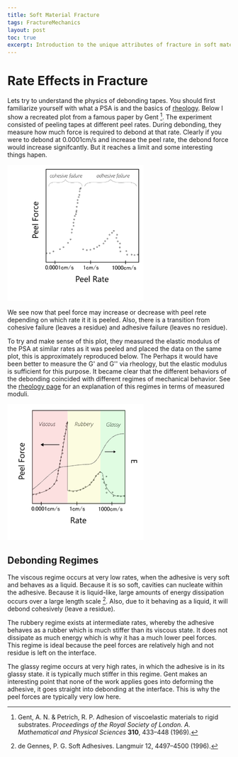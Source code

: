 ```yaml
---
title: Soft Material Fracture
tags: FractureMechanics
layout: post
toc: true
excerpt: Introduction to the unique attributes of fracture in soft materials.
---
```




# Rate Effects in Fracture


Lets try to understand the physics of debonding tapes. You should first familiarize yourself with what a PSA is and the basics of [rheology](/2024/01/28/FM_Rheology.html). Below I show a recreated plot from a famous paper by Gent [^Gent].  The experiment consisted of peeling tapes at different peel rates. During debonding, they measure how much force is required to debond at that rate. Clearly if you were to debond at 0.0001cm/s and increase the peel rate, the debond force would increase signifcantly. But it reaches a limit and some interesting things hapen. 

<img src="\assets\images\Fracture Mechanics\PeelRatePlot.png" alt="Peeling90Degrees" style="zoom:30%; margin-left: auto; margin-right: auto;" />



We see now that peel force may increase or decrease with peel rete depending on which rate it it is peeled. Also, there is a transition from cohesive failure (leaves a residue) and adhesive failure (leaves no residue). 

To try and make sense of this plot, they measured the elastic  modulus of the PSA at similar rates as it was peeled and placed the data on the same plot, this is approximately reproduced below. The Perhaps it would have been better to measure the G' and G'' via rheology, but the elastic modulus is sufficient for this purpose. It became clear that the different behaviors of the debonding coincided with different regimes of mechanical behavior. See the [rheology page](/2024/01/28/FM_Rheology.html) for an explanation of this regimes in terms of measured moduli. 

<img src="\assets\images\Fracture Mechanics\PeelRatePlot2.png" alt="Peeling90Degrees" style="zoom:30%; margin-left: auto; margin-right: auto;" />



## Debonding Regimes

The viscous regime occurs at very low rates, when the adhesive is very soft and behaves as a liquid. Because it is so soft, cavities can nucleate  within the adhesive. Because it is liquid-like, large amounts of energy dissipation occurs over a large length scale [^deGennes]. Also, due to it behaving as a liquid, it will debond cohesively (leave a residue).  

The rubbery regime exists at intermediate rates, whereby the adhesive behaves as a rubber which is much stiffer than its viscous state. It does not dissipate as much energy which is why it has a much lower peel forces.  This regime is ideal because the peel forces are relatively high and not residue is left on the interface. 

The glassy regime occurs at very high rates, in which the adhesive is in its glassy state. it is typically much stiffer in this regime. Gent makes an interesting point that none of the work applies goes into deforming the adhesive, it goes straight into debonding at the interface. This is why the peel forces are typically very low here. 




[^Gent]: Gent, A. N. & Petrich, R. P. Adhesion of viscoelastic materials to rigid substrates. *Proceedings of the Royal Society of London. A. Mathematical and Physical Sciences* **310**, 433–448 (1969).

[^deGennes]: de Gennes, P. G. Soft Adhesives. Langmuir 12, 4497–4500 (1996).


